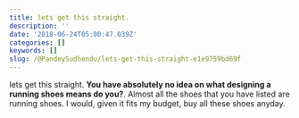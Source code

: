 ```yaml
---
title: lets get this straight.
description: ''
date: '2018-06-24T05:00:47.039Z'
categories: []
keywords: []
slug: /@PandeySudhendu/lets-get-this-straight-e1e9759bd69f
---
```


lets get this straight. **You have absolutely no idea on what designing a running shoes means do you?**. Almost all the shoes that you have listed are running shoes. I would, given it fits my budget, buy all these shoes anyday.